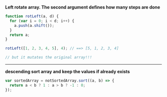 **Left rotate array. The second argument defines how many steps are done**

```js
function rotLeft(a, d) {
  for (var i = 0; i < d; i++) {
    a.push(a.shift());
  }
  return a;
}

rotLeft([1, 2, 3, 4, 5], 4); // ==> [5, 1, 2, 3, 4]

// but it mutates the original array!!!
```

---

**descending sort array and keep the values if already exists**

```js
var sortedArray = notSortedArray.sort((a, b) => {
  return a < b ? 1 : a > b ? -1 : 0;
});
```

